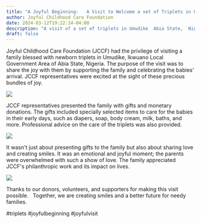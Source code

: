 ```yaml
---
title: "A Joyful Beginning:   A Visit to Welcome a set of Triplets in Umudike"
author: Joyful Childhood Care Foundation
date: 2024-03-12T19:22:14-04:00
description: "A visit of a set of triplets in Umudike  Abia State,  Nigeria. "
draft: false
---
```

Joyful Childhood Care Foundation (JCCF) had the privilege of visiting a family blessed with newborn triplets in Umudike, Ikwuano Local Government Area of Abia State, Nigeria. The purpose of the visit was to share the joy with them by supporting the family and celebrating the babies' arrival. JCCF representatives were excited at the sight of these precious bundles of joy. 

![](/images/whatsapp-image-2024-03-13-at-4.20.48-pm.jpeg)

JCCF representatives presented the family with gifts and monetary donations. The gifts included specially selected items to care for the babies in their early days, such as diapers, soap, body cream, milk, baths, and more. Professional advice on the care of the triplets was also provided.

![](/images/whatsapp-image-2024-03-25-at-8.59.00-am-1-.jpeg)

It wasn't just about presenting gifts to the family but also about sharing love and creating smiles. It was an emotional and joyful moment; the parents were overwhelmed with such a show of love. The family appreciated JCCF's philanthropic work and its impact on lives.

![](/images/whatsapp-image-2024-03-25-at-8.58.59-am.jpeg)

Thanks to our donors, volunteers, and supporters for making this visit possible.   Together, we are creating smiles and a better future for needy families.

#triplets #joyfulbeginning #joyfulvisit

 
